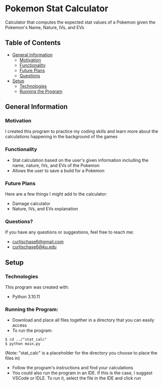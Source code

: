 # Pokemon Stat Calculator
Calculator that computes the expected stat values of a Pokemon given
the Pokemon's Name, Nature, IVs, and EVs

## Table of Contents
* [General Information](#general-information)
  * [Motivation](#motivation)
  * [Functionality](#functionality)
  * [Future Plans](#future-plans)
  * [Questions](#questions)
* [Setup](#setup)
  * [Technologies](#technologies)
  * [Running the Program](#running-the-program)

## General Information

### Motivation
I created this program to practice my coding skills and learn more about
the calculations happening in the background of the games

### Functionality
- Stat calculation based on the user's given information
  including the name, nature, IVs, and EVs of the Pokemon
- Allows the user to save a build for a Pokemon

### Future Plans
Here are a few things I might add to the calculator:
- Damage calculator
- Nature, IVs, and EVs explanation

### Questions?
If you have any questions or suggestions, feel free to reach me:
- curtischase6@gmail.com
- curtischase6@ku.edu

## Setup

### Technologies
This program was created with:
- Python 3.10.11

### Running the Program:
- Download and place all files together in a directory that you
  can easily access
- To run the program:
```
$ cd ../"stat_calc"
$ python main.py
```
(Note: "stat_calc" is a placeholder for the directory you choose to place the files in)
- Follow the program's instructions and find your calculations
- You could also run the program in an IDE. If this is the case, I
suggest VSCode or IDLE. To run it, select the file in the IDE and
click run
